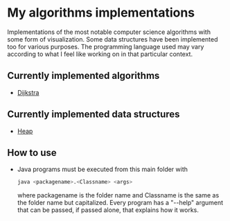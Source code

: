 # My algorithms implementations

Implementations of the most notable computer science algorithms with some form of visualization.
Some data structures have been implemented too for various purposes.
The programming language used may vary according to what I feel like working on in that particular context.

## Currently implemented algorithms

- [Dijkstra](./dijkstra/)

## Currently implemented data structures

- [Heap](./Structs/heap/)

## How to use

- Java programs
    must be executed from this main folder with 
    ```sh
    java <packagename>.<Classname> <args>
    ```
    where packagename is the folder name and Classname is the same as the folder name but capitalized.
    Every program has a "--help" argument that can be passed, if passed alone, that explains how it works.
